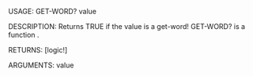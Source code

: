 USAGE:
     GET-WORD? value 

DESCRIPTION:
     Returns TRUE if the value is a get-word!
     GET-WORD? is a function .

RETURNS: [logic!]

ARGUMENTS:
    value
